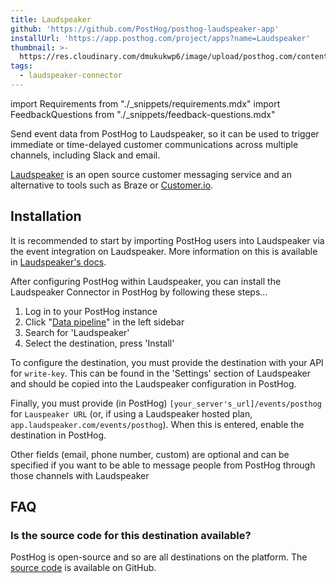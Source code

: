 ```yaml
---
title: Laudspeaker
github: 'https://github.com/PostHog/posthog-laudspeaker-app'
installUrl: 'https://app.posthog.com/project/apps?name=Laudspeaker'
thumbnail: >-
  https://res.cloudinary.com/dmukukwp6/image/upload/posthog.com/contents/cdp/thumbnails/laudspeaker-connector.png
tags:
  - laudspeaker-connector
---
```


import Requirements from "./_snippets/requirements.mdx"
import FeedbackQuestions from "./_snippets/feedback-questions.mdx"

Send event data from PostHog to Laudspeaker, so it can be used to trigger immediate or time-delayed customer communications across multiple channels, including Slack and email. 

[Laudspeaker](https://laudspeaker.com/) is an open source customer messaging service and an alternative to tools such as Braze or [Customer.io](/apps/customer-io). 

<Requirements />

## Installation

It is recommended to start by importing PostHog users into Laudspeaker via the event integration on Laudspeaker. More information on this is available in [Laudspeaker's docs](https://laudspeaker.com/docs/).

After configuring PostHog within Laudspeaker, you can install the Laudspeaker Connector in PostHog by following these steps...

1. Log in to your PostHog instance
2. Click "[Data pipeline](https://us.posthog.com/apps)" in the left sidebar
3. Search for 'Laudspeaker'
4. Select the destination, press 'Install'

To configure the destination, you must provide the destination with your API for `write-key`. This can be found in the 'Settings' section of Laudspeaker and should be copied into the Laudspeaker configuration in PostHog. 

Finally, you must provide (in PostHog) `[your_server's_url]/events/posthog` for `Lauspeaker URL` (or, if using a Laudspeaker hosted plan, `app.laudspeaker.com/events/posthog`). When this is entered, enable the destination in PostHog. 

Other fields (email, phone number, custom) are optional and can be specified if you want to be able to message people from PostHog through those channels with Laudspeaker

## FAQ

### Is the source code for this destination available?

PostHog is open-source and so are all destinations on the platform. The [source code](https://github.com/PostHog/posthog-laudspeaker-app) is available on GitHub.

<CommunityMaintained />

<FeedbackQuestions />
